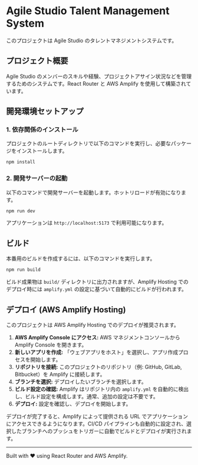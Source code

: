 # Agile Studio Talent Management System

このプロジェクトは Agile Studio のタレントマネジメントシステムです。

## プロジェクト概要

Agile Studio のメンバーのスキルや経験、プロジェクトアサイン状況などを管理するためのシステムです。React Router と AWS Amplify を使用して構築されています。

## 開発環境セットアップ

### 1. 依存関係のインストール

プロジェクトのルートディレクトリで以下のコマンドを実行し、必要なパッケージをインストールします。

```bash
npm install
```

### 2. 開発サーバーの起動

以下のコマンドで開発サーバーを起動します。ホットリロードが有効になります。

```bash
npm run dev
```

アプリケーションは `http://localhost:5173` で利用可能になります。

## ビルド

本番用のビルドを作成するには、以下のコマンドを実行します。

```bash
npm run build
```

ビルド成果物は `build/` ディレクトリに出力されますが、Amplify Hosting でのデプロイ時には `amplify.yml` の設定に基づいて自動的にビルドが行われます。

## デプロイ (AWS Amplify Hosting)

このプロジェクトは AWS Amplify Hosting でのデプロイが推奨されます。

1.  **AWS Amplify Console にアクセス:** AWS マネジメントコンソールから Amplify Console を開きます。
2.  **新しいアプリを作成:** 「ウェブアプリをホスト」を選択し、アプリ作成プロセスを開始します。
3.  **リポジトリを接続:** このプロジェクトのリポジトリ（例: GitHub, GitLab, Bitbucket）を Amplify に接続します。
4.  **ブランチを選択:** デプロイしたいブランチを選択します。
5.  **ビルド設定の確認:** Amplify はリポジトリ内の `amplify.yml` を自動的に検出し、ビルド設定を構成します。通常、追加の設定は不要です。
6.  **デプロイ:** 設定を確認し、デプロイを開始します。

デプロイが完了すると、Amplify によって提供される URL でアプリケーションにアクセスできるようになります。CI/CD パイプラインも自動的に設定され、選択したブランチへのプッシュをトリガーに自動でビルドとデプロイが実行されます。

---

Built with ❤️ using React Router and AWS Amplify.
